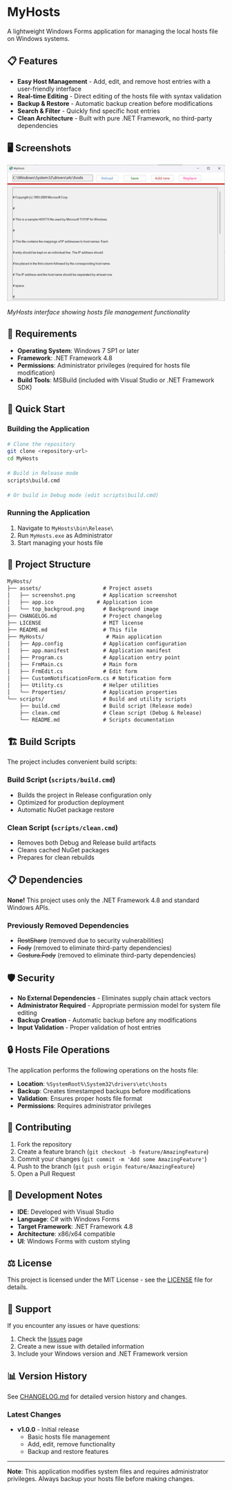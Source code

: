 # MyHosts

A lightweight Windows Forms application for managing the local hosts file on Windows systems.

## 📋 Features

- **Easy Host Management** - Add, edit, and remove host entries with a user-friendly interface
- **Real-time Editing** - Direct editing of the hosts file with syntax validation
- **Backup & Restore** - Automatic backup creation before modifications
- **Search & Filter** - Quickly find specific host entries
- **Clean Architecture** - Built with pure .NET Framework, no third-party dependencies

## 🖥️ Screenshots

![MyHosts Application](assets/screenshot.png)

_MyHosts interface showing hosts file management functionality_

## 🔧 Requirements

- **Operating System**: Windows 7 SP1 or later
- **Framework**: .NET Framework 4.8
- **Permissions**: Administrator privileges (required for hosts file modification)
- **Build Tools**: MSBuild (included with Visual Studio or .NET Framework SDK)

## 🚀 Quick Start

### Building the Application

```bash
# Clone the repository
git clone <repository-url>
cd MyHosts

# Build in Release mode
scripts\build.cmd

# Or build in Debug mode (edit scripts\build.cmd)
```

### Running the Application

1. Navigate to `MyHosts\bin\Release\`
2. Run `MyHosts.exe` as Administrator
3. Start managing your hosts file

## 📁 Project Structure

```
MyHosts/
├── assets/                    # Project assets
│   ├── screenshot.png         # Application screenshot
│   ├── app.ico              # Application icon
│   └── top_backgroud.png      # Background image
├── CHANGELOG.md               # Project changelog
├── LICENSE                    # MIT license
├── README.md                  # This file
├── MyHosts/                    # Main application
│   ├── App.config             # Application configuration
│   ├── app.manifest           # Application manifest
│   ├── Program.cs             # Application entry point
│   ├── FrmMain.cs             # Main form
│   ├── FrmEdit.cs             # Edit form
│   ├── CustomNotificationForm.cs # Notification form
│   ├── Utility.cs             # Helper utilities
│   └── Properties/            # Application properties
└── scripts/                   # Build and utility scripts
    ├── build.cmd              # Build script (Release mode)
    ├── clean.cmd              # Clean script (Debug & Release)
    └── README.md              # Scripts documentation
```

## 🏗️ Build Scripts

The project includes convenient build scripts:

### Build Script (`scripts/build.cmd`)

- Builds the project in Release configuration only
- Optimized for production deployment
- Automatic NuGet package restore

### Clean Script (`scripts/clean.cmd`)

- Removes both Debug and Release build artifacts
- Cleans cached NuGet packages
- Prepares for clean rebuilds

## 📋 Dependencies

**None!** This project uses only the .NET Framework 4.8 and standard Windows APIs.

### Previously Removed Dependencies

- ~~RestSharp~~ (removed due to security vulnerabilities)
- ~~Fody~~ (removed to eliminate third-party dependencies)
- ~~Costura.Fody~~ (removed to eliminate third-party dependencies)

## 🛡️ Security

- **No External Dependencies** - Eliminates supply chain attack vectors
- **Administrator Required** - Appropriate permission model for system file editing
- **Backup Creation** - Automatic backup before any modifications
- **Input Validation** - Proper validation of host entries

## 🔒 Hosts File Operations

The application performs the following operations on the hosts file:

- **Location**: `%SystemRoot%\System32\drivers\etc\hosts`
- **Backup**: Creates timestamped backups before modifications
- **Validation**: Ensures proper hosts file format
- **Permissions**: Requires administrator privileges

## 🤝 Contributing

1. Fork the repository
2. Create a feature branch (`git checkout -b feature/AmazingFeature`)
3. Commit your changes (`git commit -m 'Add some AmazingFeature'`)
4. Push to the branch (`git push origin feature/AmazingFeature`)
5. Open a Pull Request

## 📝 Development Notes

- **IDE**: Developed with Visual Studio
- **Language**: C# with Windows Forms
- **Target Framework**: .NET Framework 4.8
- **Architecture**: x86/x64 compatible
- **UI**: Windows Forms with custom styling

## ⚖️ License

This project is licensed under the MIT License - see the [LICENSE](LICENSE) file for details.

## 🙋 Support

If you encounter any issues or have questions:

1. Check the [Issues](../../issues) page
2. Create a new issue with detailed information
3. Include your Windows version and .NET Framework version

## 📊 Version History

See [CHANGELOG.md](CHANGELOG.md) for detailed version history and changes.

### Latest Changes

- **v1.0.0** - Initial release
  - Basic hosts file management
  - Add, edit, remove functionality
  - Backup and restore features

---

**Note**: This application modifies system files and requires administrator privileges. Always backup your hosts file before making changes.
